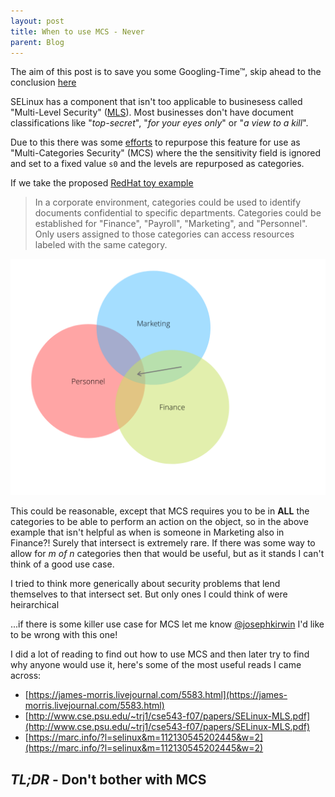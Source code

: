 ```yaml
---
layout: post
title: When to use MCS - Never
parent: Blog
---
```

The aim of this post is to save you some Googling-Time™, skip ahead to the conclusion [here](#tldr---dont-bother-with-mcs)

SELinux has a component that isn't too applicable to businesess called "Multi-Level Security" ([MLS](https://access.redhat.com/documentation/en-us/red_hat_enterprise_linux/7/html/selinux_users_and_administrators_guide/mls)). Most businesses don't have document classifications like "_top-secret_", "_for your eyes only_" or "_a view to a kill_".

Due to this there was some [efforts](https://marc.info/?l=selinux&m=112130545202445&w=2) to repurpose this feature for use as "Multi-Categories Security" (MCS) where the the sensitivity field is ignored and set to a fixed value `s0` and the levels are repurposed as categories.

If we take the proposed [RedHat toy example](https://access.redhat.com/documentation/en-us/red_hat_enterprise_linux/5/html/deployment_guide/sec-mcs-getstarted)  

> In a corporate environment, categories could be used to identify documents confidential to specific departments. Categories could be established for "Finance", "Payroll", "Marketing", and "Personnel". Only users assigned to those categories can access resources labeled with the same category.

![venn diagram](../assets/mcs_venn.png)

This could be reasonable, except that MCS requires you to be in **ALL** the categories to be able to perform an action on the object, so in the above example that isn't helpful as when is someone in Marketing also in Finance?! Surely that intersect is extremely rare. If there was some way to allow for *m of n* categories then that would be useful, but as it stands I can't think of a good use case. 

I tried to think more generically about security problems that lend themselves to that intersect set. But only ones I could think of were heirarchical 

  ...if there is some killer use case for MCS let me know [@josephkirwin](https://twitter.com/josephkirwin) I'd like to be wrong with this one!

I did a lot of reading to find out how to use MCS and then later try to find why anyone would use it, here's some of the most useful reads I came across:
- [https://james-morris.livejournal.com/5583.html](https://james-morris.livejournal.com/5583.html)
- [http://www.cse.psu.edu/~trj1/cse543-f07/papers/SELinux-MLS.pdf](http://www.cse.psu.edu/~trj1/cse543-f07/papers/SELinux-MLS.pdf)
- [https://marc.info/?l=selinux&m=112130545202445&w=2](https://marc.info/?l=selinux&m=112130545202445&w=2)

##  *TL;DR* - Don't bother with MCS

